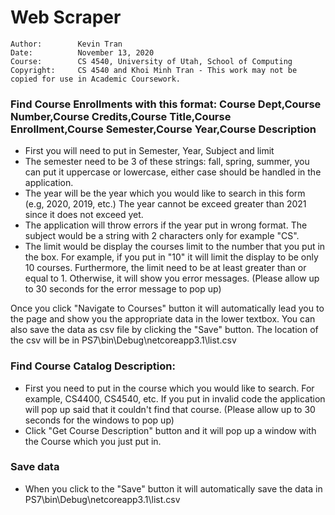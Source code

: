 # Web Scraper

```
Author:        Kevin Tran
Date:          November 13, 2020
Course:        CS 4540, University of Utah, School of Computing
Copyright:     CS 4540 and Khoi Minh Tran - This work may not be copied for use in Academic Coursework.
```

### Find Course Enrollments with this format: Course Dept,Course Number,Course Credits,Course Title,Course Enrollment,Course Semester,Course Year,Course Description 
* First you will need to put in Semester, Year, Subject and limit
* The semester need to be 3 of these strings: fall, spring, summer, you can put it uppercase or lowercase, either case should be handled in the application.
* The year will be the year which you would like to search in this form (e.g, 2020, 2019, etc.) The year cannot be exceed greater than 2021 since it does not exceed yet.
* The application will throw errors if the year put in wrong format.
The subject would be a string with 2 characters only for example "CS".
* The limit would be display the courses limit to the number that you put in the box. For example, if you put in "10" it will limit the display to be only 10 courses.
Furthermore, the limit need to be at least greater than or equal to 1. Otherwise, it will show you error messages.
(Please allow up to 30 seconds for the error message to pop up)

Once you click "Navigate to Courses" button it will automatically lead you to the page and show you the appropriate data in the lower textbox.
You can also save the data as csv file by clicking the "Save" button. The location of the csv will be in PS7\bin\Debug\netcoreapp3.1\list.csv

### Find Course Catalog Description:
* First you need to put in the course which you would like to search. For example, CS4400, CS4540, etc.
If you put in invalid code the application will pop up said that it couldn't find that course. 
(Please allow up to 30 seconds for the windows to pop up)
* Click "Get Course Description" button and it will pop up a window with the Course which you just put in.

### Save data
* When you click to the "Save" button it will automatically save the data in PS7\bin\Debug\netcoreapp3.1\list.csv
